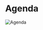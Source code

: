# Agenda

![Agenda](https://user-images.githubusercontent.com/24701101/198188497-6e665f67-44f3-42e3-81b8-5cdf4f7365f6.png)
